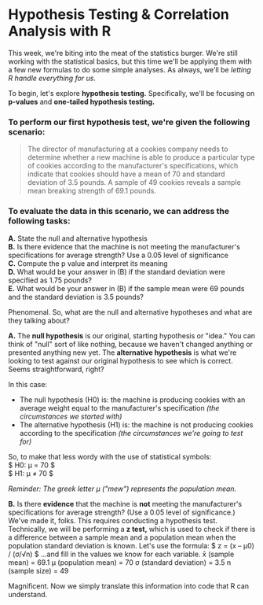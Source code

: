 # Hypothesis Testing & Correlation Analysis with R

This week, we're biting into the meat of the statistics burger. We're still working with the statistical basics, but this time we'll be applying them with a few new formulas to do some simple analyses. As always, we'll be *letting R handle everything for us.*

To begin, let's explore **hypothesis testing.** Specifically, we'll be focusing on **p-values** and **one-tailed hypothesis testing.**

### To perform our first hypothesis test, we're given the following scenario:

> The director of manufacturing at a cookies company needs to determine whether a new machine is able to produce a particular type of cookies according to the manufacturer's specifications, which indicate that cookies should have a mean of 70 and standard deviation of 3.5 pounds. A sample of 49 cookies reveals a sample mean breaking strength of 69.1 pounds.

### To evaluate the data in this scenario, we can address the following tasks: <br />
**A.** State the null and alternative hypothesis <br />
**B.** Is there evidence that the machine is not meeting the manufacturer's specifications for average strength? Use a 0.05 level of significance <br />
**C.** Compute the p value and interpret its meaning <br />
**D.** What would be your answer in (B) if the standard deviation were specified as 1.75 pounds? <br />
**E.** What would be your answer in (B) if the sample mean were 69 pounds and the standard deviation is 3.5 pounds? <br />

Phenomenal. So, what are the null and alternative hypotheses and what are they talking about?

**A.** The **null hypothesis** is our original, starting hypothesis or "idea." You can think of "null" sort of like nothing, because we haven't changed anything or presented anything new yet. The **alternative hypothesis** is what we're looking to test against our original hypothesis to see which is correct. Seems straightforward, right? <br />

In this case: <br />
- The null hypothesis (H0) is: the machine is producing cookies with an average weight equal to the manufacturer's specification *(the circumstances we started with)* <br />
- The alternative hypothesis (H1) is: the machine is not producing cookies according to the specification *(the circumstances we're going to test for)* <br /> 

So, to make that less wordy with the use of statistical symbols: <br />
$ H0: μ = 70 $ <br />
$ H1: μ ≠ 70 $ <br />

*Reminder: The greek letter μ ("mew") represents the population mean.* <br />

**B.** Is there **evidence** that the machine is **not** meeting the manufacturer's specifications for average strength? (Use a 0.05 level of significance.)
We've made it, folks. This requires conducting a hypothesis test. Technically, we will be performing a **z test,** which is used to check if there is a difference between a sample mean and a population mean when the population standard deviation is known. Let's use the formula:
$ z = (x – μ0) / (σ/√n) $
...and fill in the values we know for each variable.
x̄ (sample mean) = 69.1
μ (population mean) = 70
σ (standard deviation) = 3.5
n (sample size) = 49

Magnificent. Now we simply translate this information into code that R can understand.
